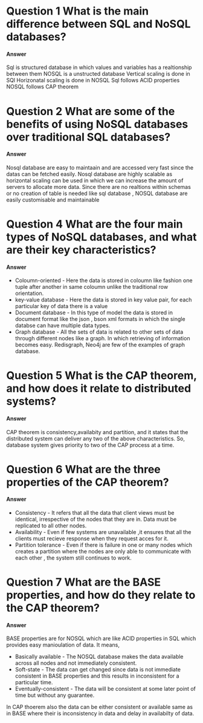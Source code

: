 # Question 1 What is the main difference between SQL and NoSQL databases?

#### Answer

Sql is structured database in which values and variables 
has a realtionship between them
NOSQL is a unstructed database 
Vertical scaling is done in SQl 
Horizonatal scaling is done in NOSQL
Sql follows ACID properties
NOSQL follows CAP theorem

# Question 2 What are some of the benefits of using NoSQL databases over traditional SQL databases?

#### Answer 
Nosql database are easy to maintaain and are accessed very fast since the datas can be fetched easily.
Nosql database are highly scalable as horizontal scaling can be used in which we can increase the amount of servers to allocate more data.
Since there are no realtions within schemas or no creation of table is needed like sql database , NOSQL database are easily customisable and maintainable

# Question 4 What are the four main types of NoSQL databases, and what are their key characteristics?

#### Answer 
* Coloumn-oriented - Here the data is stored in coloumn like fashion one tuple after another in same coloumn unlike the 
traditional row orientation.
* key-value database - Here the data is stored in key value pair, for each particular key of data there is a value 
* Document database - In this type of model the data is stored in document format like the json , bson xml formats in which the single databse can have multiple data types.
* Graph database - All the sets of data is related to other sets of data through different nodes like a graph. In which retrieving of information becomes easy. Redisgraph, Neo4j are few of the examples of graph database.

# Question 5 What is the CAP theorem, and how does it relate to distributed systems?

#### Answer 
CAP theorem is consistency,availabity and partition, and it states that the distributed system can deliver any two of the above characteristics. So, database system gives priority to two of the CAP process at a time.

# Question 6 What are the three properties of the CAP theorem?

#### Answer

* Consistency - It refers that all the data that client views must be identical, irrespective of the nodes that they are in. Data must be replicated to all other nodes.
* Availability - Even if few systems are unavailable ,it ensures that all the clients must recieve response when they request acces for it.
* Partition tolerance - Even if there is failure in one or many nodes which creates a partition where the nodes are only able to communicate with each other , the system still continues to work.

# Question 7 What are the BASE properties, and how do they relate to the CAP theorem?

#### Answer

BASE properties are for NOSQL which are like ACID properties in SQL which provides easy manioulation of data. It means,
* Basically available - The NOSQL database makes the data available across all nodes and not immediately consistent.
* Soft-state - The data can get changed since data is not immediate consistent in BASE properties and this results in inconsistent for a particular time.
* Eventually-consistent - The data will be consistent at some later point of time but without any guarantee.

In CAP thoerem also the data can be either consistent or available same as in BASE where their is inconsistency in data and delay in availabilty of data.

